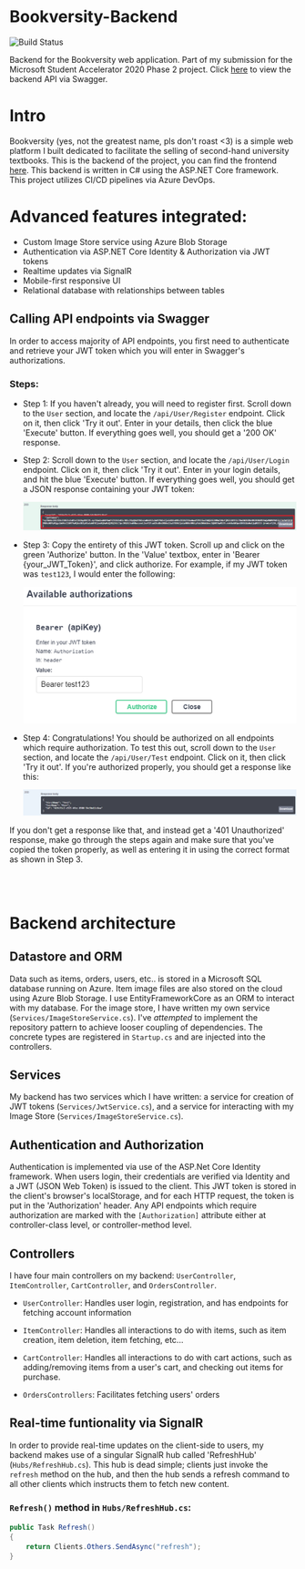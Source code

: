 # Bookversity-Backend
![Build Status](https://dev.azure.com/msa-devops/Bookversity/_apis/build/status/marknzl.Bookversity-Backend?branchName=master)

Backend for the Bookversity web application. Part of my submission for the Microsoft Student Accelerator 2020 Phase 2 project. Click [here](https://bookversity-backend.azurewebsites.net/) to view the backend API via Swagger.

# Intro
Bookversity (yes, not the greatest name, pls don't roast <3) is a simple web platform I built dedicated to facilitate the selling of second-hand university textbooks. This is the backend of the project, you can find the frontend [here](https://github.com/marknzl/bookversity-frontend). This backend is written in C# using the ASP.NET Core framework. This project utilizes CI/CD pipelines via Azure DevOps.

# Advanced features integrated:
- Custom Image Store service using Azure Blob Storage
- Authentication via ASP.NET Core Identity & Authorization via JWT tokens
- Realtime updates via SignalR
- Mobile-first responsive UI
- Relational database with relationships between tables

## Calling API endpoints via Swagger
In order to access majority of API endpoints, you first need to authenticate and retrieve your JWT token which you will enter in Swagger's authorizations.

### Steps:
- Step 1:
If you haven't already, you will need to register first. Scroll down to the `User` section, and locate the `/api/User/Register` endpoint. Click on it, then click 'Try it out'. Enter in your details, then click the blue 'Execute' button. If everything goes well, you should get a '200 OK' response.

- Step 2:
Scroll down to the `User` section, and locate the `/api/User/Login` endpoint. Click on it, then click 'Try it out'. Enter in your login details, and hit the blue 'Execute' button. If everything goes well, you should get a JSON response containing your JWT token:

    ![Step 2 screenshot](screenshots/step_2.PNG)

- Step 3: Copy the entirety of this JWT token. Scroll up and click on the green 'Authorize' button. In the 'Value' textbox, enter in 'Bearer {your_JWT_Token}', and click authorize. For example, if my JWT token was `test123`, I would enter the following:

    ![Step 3 screenshot](screenshots/step_3.PNG)

- Step 4:
Congratulations! You should be authorized on all endpoints which require authorization. To test this out, scroll down to the `User` section, and locate the `/api/User/Test` endpoint. Click on it, then click 'Try it out'. If you're authorized properly, you should get a response like this:

    ![Step 4 screenshot](screenshots/step_4.PNG)

If you don't get a response like that, and instead get a '401 Unauthorized' response, make go through the steps again and make sure that you've copied the token properly, as well as entering it in using the correct format as shown in Step 3.

<br>
<br>

# Backend architecture

## Datastore and ORM
Data such as items, orders, users, etc.. is stored in a Microsoft SQL database running on Azure. Item image files are also stored on the cloud using Azure Blob Storage. I use EntityFrameworkCore as an ORM to interact with my database. For the image store, I have written my own service (`Services/ImageStoreService.cs`). I've *attempted* to implement the repository pattern to achieve looser coupling of dependencies. The concrete types are registered in `Startup.cs` and are injected into the controllers.

## Services
My backend has two services which I have written: a service for creation of JWT tokens (`Services/JwtService.cs`), and a service for interacting with my Image Store (`Services/ImageStoreService.cs`).

## Authentication and Authorization
Authentication is implemented via use of the ASP.Net Core Identity framework. When users login, their credentials are verified via Identity and a JWT (JSON Web Token) is issued to the client. This JWT token is stored in the client's browser's localStorage, and for each HTTP request, the token is put in the 'Authorization' header. Any API endpoints which require authorization are marked with the `[Authorization]` attribute either at controller-class level, or controller-method level.

## Controllers
I have four main controllers on my backend: `UserController`, `ItemController`, `CartController`, and `OrdersController`. 

- `UserController`:
Handles user login, registration, and has endpoints for fetching account information

- `ItemController`: 
Handles all interactions to do with items, such as item creation, item deletion, item fetching, etc...

- `CartController`:
Handles all interactions to do with cart actions, such as adding/removing items from a user's cart, and checking out items for purchase.

- `OrdersControllers`:
Facilitates fetching users' orders

## Real-time funtionality via SignalR
In order to provide real-time updates on the client-side to users, my backend makes use of a singular SignalR hub called 'RefreshHub' (`Hubs/RefreshHub.cs`). This hub is dead simple; clients just invoke the `refresh` method on the hub, and then the hub sends a refresh command to all other clients which instructs them to fetch new content.
### `Refresh()` method in `Hubs/RefreshHub.cs`:
```C#
public Task Refresh()
{
    return Clients.Others.SendAsync("refresh");
}
```
